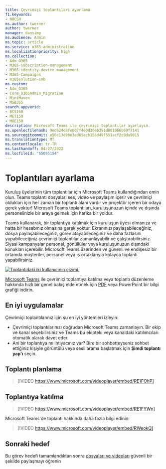 ```yaml
---
title: Çevrimiçi toplantıları ayarlama
f1.keywords:
- NOCSH
ms.author: twerner
author: twerner
manager: dansimp
ms.audience: Admin
ms.topic: article
ms.service: o365-administration
ms.localizationpriority: high
ms.collection:
- Adm_O365
- M365-subscription-management
- M365-identity-device-management
- M365-Campaigns
- m365solution-smb
ms.custom:
- Adm_O365
- Core_O365Admin_Migration
- MiniMaven
- MSB365
search.appverid:
- BCS160
- MET150
- MOE150
description: Microsoft Teams ile çevrimiçi toplantılar ayarlayın.
ms.openlocfilehash: 9ed624d8fe607f460d36eb391d801066b69f7141
ms.sourcegitcommit: e50c13d9be3ed05ecb156d497551acf2c9da9015
ms.translationtype: MT
ms.contentlocale: tr-TR
ms.lasthandoff: 04/27/2022
ms.locfileid: "65095154"
---
```

# <a name="set-up-meetings"></a>Toplantıları ayarlama

Kuruluş üyelerinin tüm toplantılar için Microsoft Teams kullandığından emin olun. Teams toplantı dosyaları ses, video ve paylaşım içerir ve çevrimiçi oldukları için her zaman bir toplantı alanı vardır ve projektör içeren bir odaya gerek yoktur! Microsoft Teams toplantıları, kuruluşunuzun içinde ve dışında personelinizle bir araya gelmek için harika bir yoldur. 

Teams kullanarak, bir toplantıya katılmak için kuruluşun üyesi olmanıza ve hatta bir hesabınız olmasına gerek yoktur. Ekranınızı paylaşabileceğiniz, dosya paylaşabileceğiniz, görev atayabileceğiniz ve daha fazlasını yapabileceğiniz çevrimiçi toplantılar zamanlayabilir ve çalıştırabilirsiniz. Siyasi kampanyalar personel, gönüllüler veya kuruluşunuzun dışındaki konukları içerebilir. Microsoft Teams üzerinden ve güvenli ve endişesiz bir ortamda müşteriler, personel veya iş ortaklarıyla kolayca toplantı yapabilirsiniz.

[![Toplantıdaki iki kullanıcının çizimi.](../media/HostOnlineMeeting-thumb-358x201.png)](https://go.microsoft.com/fwlink/?linkid=2078712)

[Microsoft Teams](https://go.microsoft.com/fwlink/?linkid=2079515) ile çevrimiçi toplantıya katılma veya toplantı düzenleme hakkında hızlı bir genel bakış elde etmek için [PDF](https://go.microsoft.com/fwlink/?linkid=2078712) veya PowerPoint bir bilgi grafiği indirin.

## <a name="best-practices"></a>En iyi uygulamalar

Çevrimiçi toplantılarınız için şu en iyi yöntemleri izleyin:

- Çevrimiçi toplantılarınızı doğrudan Microsoft Teams zamanlayın. Bir ekip ve kanal seçebilirsiniz ve Teams bu ekipteki veya kanaldaki katılımcıları otomatik olarak davet eder.
- Ani bir toplantıya mı ihtiyacınız var? Bire bir sohbetteyseniz sohbet ettiğiniz kişiyle görüntülü veya sesli arama başlatmak için **Şimdi toplantı yap'ı** seçin.

## <a name="schedule-a-meeting"></a>Toplantı planlama

> [!VIDEO https://www.microsoft.com/videoplayer/embed/RE1FOhP]

## <a name="join-a-meeting"></a>Toplantıya katılma

> [!VIDEO https://www.microsoft.com/videoplayer/embed/RE1FYWn]

Microsoft Teams'de toplantı hakkında daha fazla bilgi edinin:

> [!VIDEO https://www.microsoft.com/videoplayer/embed/RWeokQ]

## <a name="next-objective"></a>Sonraki hedef

Bu görev hedefi tamamlandıktan sonra [dosyaları ve videoları](share-files-and-videos.md) güvenli bir şekilde paylaşmayı öğrenin



